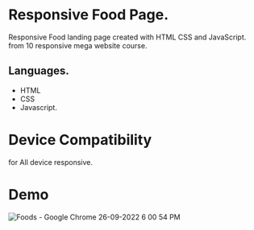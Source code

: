 # Responsive Food Page.

Responsive Food landing page created with HTML CSS and JavaScript. from 10 responsive mega website course.

## Languages.

- HTML
- CSS
- Javascript.

# Device Compatibility

for All device responsive.

# Demo
![Foods - Google Chrome 26-09-2022 6 00 54 PM](https://user-images.githubusercontent.com/95171638/192277762-f8c59b79-ba37-48d8-b693-088a4d48291a.png)
